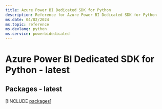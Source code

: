 ```yaml
---
title: Azure Power BI Dedicated SDK for Python
description: Reference for Azure Power BI Dedicated SDK for Python
ms.date: 04/02/2024
ms.topic: reference
ms.devlang: python
ms.service: powerbidedicated
---
```

# Azure Power BI Dedicated SDK for Python - latest
## Packages - latest
[!INCLUDE [packages](power-bi-dedicated-index.md)]
